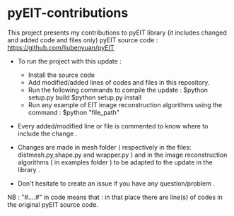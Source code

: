 # pyEIT-contributions
This project presents my contributions to pyEIT library (it includes changed and added code and files only)
pyEIT source code : https://github.com/liubenyuan/pyEIT

* To run the project with this update :
  - Install the source code 
  - Add modified/added lines of codes and files in this repository. 
  - Run the following commands to compile the update :
  $python setup.py build
  $python setup.py install
  - Run any example of EIT image reconstruction algorithms using the command :
  $python "file_path" 


* Every added/modified line or file is commented to know where to include the change .  

* Changes are made in mesh folder ( respectively in the files: distmesh.py,shape.py and wrapper.py ) and in the image reconstruction algorithms ( in examples folder ) to be adapted to the update in the library . 

* Don't hesitate to create an issue if you have any question/problem .

NB : "#....#" in code means that : in that place there are line(s) of codes in the original pyEIT source code. 
